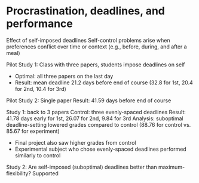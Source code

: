 # Procrastination, deadlines, and performance
Effect of self-imposed deadlines
Self-control problems arise when preferences conflict over time or context (e.g., before, during, and after a meal)

Pilot Study 1:
Class with three papers, students impose deadlines on self
* Optimal: all three papers on the last day
* Result: mean deadline 21.2 days before end of course (32.8 for 1st, 20.4 for 2nd, 10.4 for 3rd)

Pilot Study 2: 
Single paper
Result: 41.59 days before end of course

Study 1:
back to 3 papers
Control: three evenly-spaced deadlines
Result: 41.78 days early for 1st, 26.07 for 2nd, 9.84 for 3rd
Analysis: suboptimal deadline-setting lowered grades compared to control (88.76 for control vs. 85.67 for experiment)
* Final project also saw higher grades from control
* Experimental subject who chose evenly-spaced deadlines performed similarly to control

Study 2:
Are self-imposed (suboptimal) deadlines better than maximum-flexibility?
Supported


